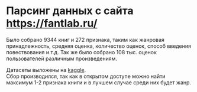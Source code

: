 # Парсинг данных с сайта https://fantlab.ru/
Было собрано 9344 книг и 272 признака, таким как жанровая принадлежность, средняя оценка, количество оценок, способ введения повествования и.т.д. 
Так же было собрано 108 тыс. оценок пользователей различным произведениям.

Датасеты выложены на [kaggle](https://www.kaggle.com/datasets/mrdavidb/detailed-book-dataset-on-ru).  
Сбор производился, так как в открытом доступе можно найти максимум 1-2 признака книги и в лучшем случае среди них будет жанр.

